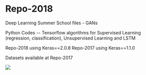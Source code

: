 # Repo-2018

Deep Learning Summer School files -  GANs

Python Codes -- Tensorflow algorithms for Supervised Learning (regression, classification), Unsupervised Learning and LSTM

Repo-2018 using Keras==2.0.8
Repo-2017 using Keras==1.1.0

Datasets available at Repo-2017

<img src=https://github.com/RubensZimbres/Repo-2018/blob/master/Deep%20Learning%20Summer%20School/GANs.jpg>
